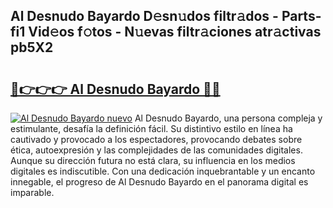 ## Al Desnudo Bayardo D𝚎sn𝚞dos filtr𝚊dos - Parts-fi1 Vid𝚎os f𝚘tos - N𝚞evas filtr𝚊ciones atr𝚊ctivas pb5X2

# <h2><a href="http://mb0s6ou.tromn.icu/?c=Al+Desnudo+Bayardo">🔗👉👉👉 Al Desnudo Bayardo 🔗🔗</a></h2>

[![Al Desnudo Bayardo nuevo](https://i.imgur.com/pEAQMta.gif)](http://mb0s6ou.tromn.icu/?c=Al+Desnudo+Bayardo)
Al Desnudo Bayardo, una persona compleja y estimulante, desafía la definición fácil. Su distintivo estilo en línea ha cautivado y provocado a los espectadores, provocando debates sobre ética, autoexpresión y las complejidades de las comunidades digitales. Aunque su dirección futura no está clara, su influencia en los medios digitales es indiscutible. Con una dedicación inquebrantable y un encanto innegable, el progreso de Al Desnudo Bayardo en el panorama digital es imparable.

